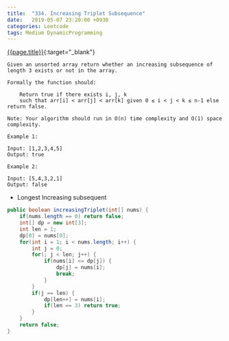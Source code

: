 ```yaml
---
title:  "334. Increasing Triplet Subsequence"
date:   2019-05-07 23:20:00 +0930
categories: Leetcode
tags: Medium DynamicProgramming
---
```


[{{page.title}}](https://leetcode.com/problems/increasing-triplet-subsequence/){:target="_blank"}

    Given an unsorted array return whether an increasing subsequence of length 3 exists or not in the array.

    Formally the function should:

        Return true if there exists i, j, k
        such that arr[i] < arr[j] < arr[k] given 0 ≤ i < j < k ≤ n-1 else return false.

    Note: Your algorithm should run in O(n) time complexity and O(1) space complexity.

    Example 1:

    Input: [1,2,3,4,5]
    Output: true

    Example 2:

    Input: [5,4,3,2,1]
    Output: false



* Longest Increasing subsequent

```java
public boolean increasingTriplet(int[] nums) {
    if(nums.length == 0) return false;
    int[] dp = new int[3];
    int len = 1;
    dp[0] = nums[0];
    for(int i = 1; i < nums.length; i++) {
        int j = 0;
        for(; j < len; j++) {
            if(nums[i] <= dp[j]) {
                dp[j] = nums[i];
                break;
            }
        }
        if(j == len) {
            dp[len++] = nums[i];
            if(len == 3) return true;
        }
    }
    return false;
}
```
